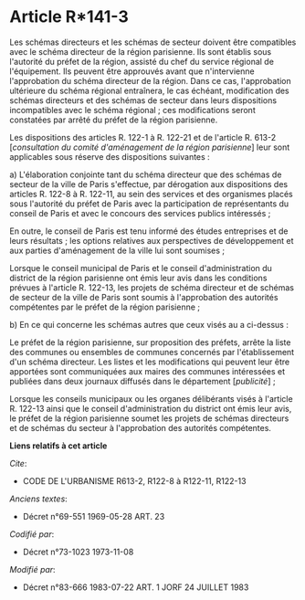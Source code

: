 # Article R*141-3

Les schémas directeurs et les schémas de secteur doivent être compatibles avec le schéma directeur de la région parisienne.
Ils sont établis sous l'autorité du préfet de la région, assisté du chef du service régional de l'équipement. Ils peuvent
être approuvés avant que n'intervienne l'approbation du schéma directeur de la région. Dans ce cas, l'approbation ultérieure
du schéma régional entraînera, le cas échéant, modification des schémas directeurs et des schémas de secteur dans leurs
dispositions incompatibles avec le schéma régional ; ces modifications seront constatées par arrêté du préfet de la région
parisienne.

Les dispositions des articles R. 122-1 à R. 122-21 et de l'article R. 613-2 [*consultation du comité d'aménagement de la
région parisienne*] leur sont applicables sous réserve des dispositions suivantes :

a) L'élaboration conjointe tant du schéma directeur que des schémas de secteur de la ville de Paris s'effectue, par
dérogation aux dispositions des articles R. 122-8 à R. 122-11, au sein des services et des organismes placés sous l'autorité
du préfet de Paris avec la participation de représentants du conseil de Paris et avec le concours des services publics
intéressés ;

En outre, le conseil de Paris est tenu informé des études entreprises et de leurs résultats ; les options relatives aux
perspectives de développement et aux parties d'aménagement de la ville lui sont soumises ;

Lorsque le conseil municipal de Paris et le conseil d'administration du district de la région parisienne ont émis leur avis
dans les conditions prévues à l'article R. 122-13, les projets de schéma directeur et de schémas de secteur de la ville de
Paris sont soumis à l'approbation des autorités compétentes par le préfet de la région parisienne ;

b) En ce qui concerne les schémas autres que ceux visés au a ci-dessus :

Le préfet de la région parisienne, sur proposition des préfets, arrête la liste des communes ou ensembles de communes
concernés par l'établissement d'un schéma directeur. Les listes et les modifications qui peuvent leur être apportées sont
communiquées aux maires des communes intéressées et publiées dans deux journaux diffusés dans le département [*publicité*] ;

Lorsque les conseils municipaux ou les organes délibérants visés à l'article R. 122-13 ainsi que le conseil d'administration
du district ont émis leur avis, le préfet de la région parisienne soumet les projets de schémas directeurs et de schémas du
secteur à l'approbation des autorités compétentes.

**Liens relatifs à cet article**

_Cite_:

  - CODE DE L'URBANISME R613-2, R122-8 à R122-11, R122-13

_Anciens textes_:

  - Décret n°69-551 1969-05-28 ART. 23

_Codifié par_:

  - Décret n°73-1023 1973-11-08

_Modifié par_:

  - Décret n°83-666 1983-07-22 ART. 1 JORF 24 JUILLET 1983
